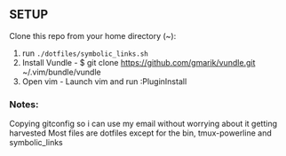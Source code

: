 ## SETUP

Clone this repo from your home directory (~):
1. run `./dotfiles/symbolic_links.sh`
2. Install Vundle - $ git clone https://github.com/gmarik/vundle.git ~/.vim/bundle/vundle
3. Open vim - Launch vim and run :PluginInstall

### Notes:
Copying gitconfig so i can use my email without worrying about it getting harvested
Most files are dotfiles except for the bin, tmux-powerline and symbolic_links
